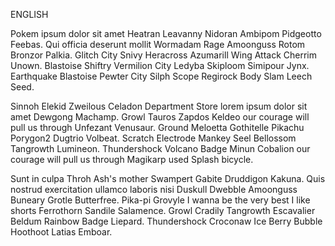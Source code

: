 ENGLISH

Pokem ipsum dolor sit amet Heatran Leavanny Nidoran Ambipom Pidgeotto Feebas. Qui officia deserunt mollit Wormadam Rage Amoonguss Rotom Bronzor Palkia. Glitch City Snivy Heracross Azumarill Wing Attack Cherrim Unown. Blastoise Shiftry Vermilion City Ledyba Skiploom Simipour Jynx. Earthquake Blastoise Pewter City Silph Scope Regirock Body Slam Leech Seed.

Sinnoh Elekid Zweilous Celadon Department Store lorem ipsum dolor sit amet Dewgong Machamp. Growl Tauros Zapdos Keldeo our courage will pull us through Unfezant Venusaur. Ground Meloetta Gothitelle Pikachu Porygon2 Dugtrio Volbeat. Scratch Electrode Mankey Seel Bellossom Tangrowth Lumineon. Thundershock Volcano Badge Minun Cobalion our courage will pull us through Magikarp used Splash bicycle.

Sunt in culpa Throh Ash's mother Swampert Gabite Druddigon Kakuna. Quis nostrud exercitation ullamco laboris nisi Duskull Dwebble Amoonguss Buneary Grotle Butterfree. Pika-pi Grovyle I wanna be the very best I like shorts Ferrothorn Sandile Salamence. Growl Cradily Tangrowth Escavalier Beldum Rainbow Badge Liepard. Thundershock Croconaw Ice Berry Bubble Hoothoot Latias Emboar.
